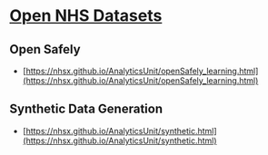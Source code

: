# [Open NHS Datasets](https://github.com/nhs-pycom/open-source-explained/blob/main/5.open-nhs-datasets.md)

## Open Safely
- [https://nhsx.github.io/AnalyticsUnit/openSafely_learning.html](https://nhsx.github.io/AnalyticsUnit/openSafely_learning.html)

## Synthetic Data Generation
- [https://nhsx.github.io/AnalyticsUnit/synthetic.html](https://nhsx.github.io/AnalyticsUnit/synthetic.html)
